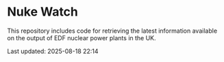 # Nuke Watch

This repository includes code for retrieving the latest information available on the output of EDF nuclear power plants in the UK.

Last updated: 2025-08-18 22:14